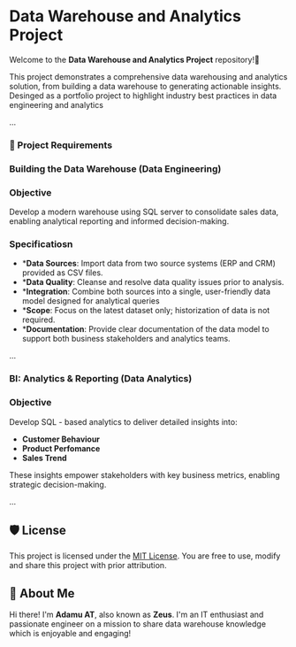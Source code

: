 # Data Warehouse and Analytics Project

Welcome to the **Data Warehouse and Analytics Project** repository!🚀

This project demonstrates a comprehensive data warehousing and analytics solution, from building a data warehouse to generating actionable insights. Desinged as a portfolio project to highlight industry best practices in data engineering and analytics

...

### 🚀 Project Requirements

### Building the Data Warehouse (Data Engineering)

### Objective
Develop a modern warehouse using SQL server to consolidate sales data, enabling analytical reporting and informed decision-making.

### Specificatiosn
- ***Data Sources**: Import data from two source systems (ERP and CRM) provided as CSV files.
- ***Data Quality**: Cleanse and resolve data quality issues prior to analysis.
- ***Integration**: Combine both sources into a single, user-friendly data model designed for analytical queries
- ***Scope**: Focus on the latest dataset only; historization of data is not required.
- ***Documentation**: Provide clear documentation of the data model to support both business stakeholders and analytics teams.

...

### BI: Analytics & Reporting (Data Analytics)

### Objective
Develop SQL - based analytics to deliver detailed insights into:
- **Customer Behaviour** 
- **Product Perfomance**
- **Sales Trend**

These insights empower stakeholders with key business metrics, enabling strategic decision-making.

...

## 🛡️ License

This project is licensed under the [MIT License](LICENSE). You are free to use, modify and share this project with prior attribution.

## 🦋 About Me

Hi there! I'm **Adamu AT**, also known as **Zeus**. I'm an IT enthusiast and passionate engineer on a mission to share data warehouse knowledge which is enjoyable and engaging!

